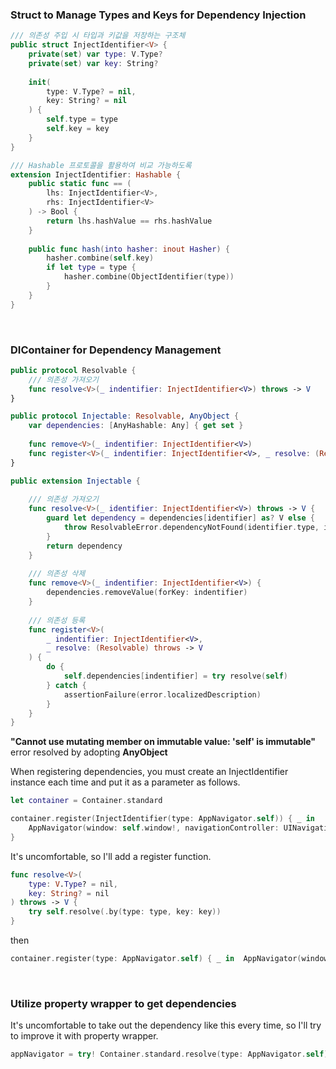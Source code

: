 ### Struct to Manage Types and Keys for Dependency Injection
```swift
/// 의존성 주입 시 타입과 키값을 저장하는 구조체
public struct InjectIdentifier<V> {
    private(set) var type: V.Type?
    private(set) var key: String?
    
    init(
        type: V.Type? = nil,
        key: String? = nil
    ) {
        self.type = type
        self.key = key
    }
}

/// Hashable 프로토콜을 활용하여 비교 가능하도록
extension InjectIdentifier: Hashable {
    public static func == (
        lhs: InjectIdentifier<V>,
        rhs: InjectIdentifier<V>
    ) -> Bool {
        return lhs.hashValue == rhs.hashValue
    }
    
    public func hash(into hasher: inout Hasher) {
        hasher.combine(self.key)
        if let type = type {
            hasher.combine(ObjectIdentifier(type))
        }
    }
}
```
<br>

### DIContainer for Dependency Management

```swift
public protocol Resolvable {
    /// 의존성 가져오기
    func resolve<V>(_ indentifier: InjectIdentifier<V>) throws -> V
}

public protocol Injectable: Resolvable, AnyObject {
    var dependencies: [AnyHashable: Any] { get set }
    
    func remove<V>(_ indentifier: InjectIdentifier<V>)
    func register<V>(_ indentifier: InjectIdentifier<V>, _ resolve: (Resolvable) throws -> V )
}

public extension Injectable {
    
    /// 의존성 가져오기
    func resolve<V>(_ identifier: InjectIdentifier<V>) throws -> V {
        guard let dependency = dependencies[identifier] as? V else {
            throw ResolvableError.dependencyNotFound(identifier.type, identifier.key)
        }
        return dependency
    }
    
    /// 의존성 삭제
    func remove<V>(_ indentifier: InjectIdentifier<V>) {
        dependencies.removeValue(forKey: indentifier)
    }
    
    /// 의존성 등록
    func register<V>(
        _ indentifier: InjectIdentifier<V>,
        _ resolve: (Resolvable) throws -> V
    ) {
        do {
            self.dependencies[indentifier] = try resolve(self)
        } catch {
            assertionFailure(error.localizedDescription)
        }
    }
}

```
**"Cannot use mutating member on immutable value: 'self' is immutable"** error resolved by adopting **AnyObject**


When registering dependencies, you must create an InjectIdentifier instance each time and put it as a parameter as follows.
```swift
let container = Container.standard

container.register(InjectIdentifier(type: AppNavigator.self)) { _ in
    AppNavigator(window: self.window!, navigationController: UINavigationController())
}
```

It's uncomfortable, so I'll add a register function.
```swift
func resolve<V>(
    type: V.Type? = nil,
    key: String? = nil
) throws -> V {
    try self.resolve(.by(type: type, key: key))
}
```

then
``` swift
container.register(type: AppNavigator.self) { _ in  AppNavigator(window: self.window!, navigationController: UINavigationController())
```
<br>


### Utilize property wrapper to get dependencies

It's uncomfortable to take out the dependency like this every time, so I'll try to improve it with property wrapper.
```swift
appNavigator = try! Container.standard.resolve(type: AppNavigator.self)
```

